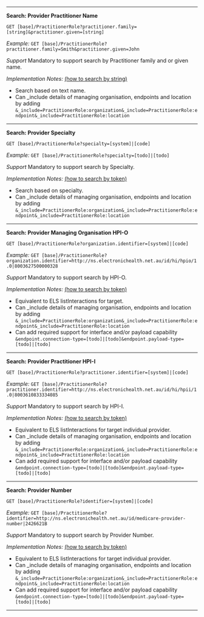 
-----------
**Search: Provider Practitioner Name**

`GET [base]/PractitionerRole?practitioner.family=[string]&practitioner.given=[string]`

*Example:* 
`GET [base]/PractitionerRole?practitioner.family=Smith&practitioner.given=John`

*Support* Mandatory to support search by Practitioner family and or given name.

*Implementation Notes:*  [(how to search by string)]

* Search based on text name.
* Can _include details of managing organisation, endpoints and location by adding 
`&_include=PractitionerRole:organization&_include=PractitionerRole:endpoint&_include=PractitionerRole:location`

-----------
**Search: Provider Specialty**

`GET [base]/PractitionerRole?specialty=[system]|[code]`

*Example:* 
`GET [base]/PractitionerRole?specialty=[todo]|[todo]`

*Support* Mandatory to support search by Specialty.

*Implementation Notes:* [(how to search by token)]

* Search based on specialty.
* Can _include details of managing organisation, endpoints and location by adding 
`&_include=PractitionerRole:organization&_include=PractitionerRole:endpoint&_include=PractitionerRole:location`


-----------
**Search: Provider Managing Organisation HPI-O**

`GET [base]/PractitionerRole?organization.identifier=[system]|[code]`

*Example:* 
`GET [base]/PractitionerRole?organization.identifier=http://ns.electronichealth.net.au/id/hi/hpio/1.0|8003627500000328`

*Support* Mandatory to support search by HPI-O.

*Implementation Notes:* [(how to search by token)]

* Equivalent to ELS listInteractions for target.
* Can _include details of managing organisation, endpoints and location by adding 
`&_include=PractitionerRole:organization&_include=PractitionerRole:endpoint&_include=PractitionerRole:location`
* Can add required support for interface and/or payload capability 
`&endpoint.connection-type=[todo]|[todo]&endpoint.payload-type=[todo]|[todo]`

-----------
**Search: Provider Practitioner HPI-I**

`GET [base]/PractitionerRole?practitioner.identifier=[system]|[code]`

*Example:* 
`GET [base]/PractitionerRole?practitioner.identifier=http://ns.electronichealth.net.au/id/hi/hpii/1.0|8003610833334085`

*Support* Mandatory to support search by HPI-I.

*Implementation Notes:* [(how to search by token)]

* Equivalent to ELS listInteractions for target individual provider.
* Can _include details of managing organisation, endpoints and location by adding 
`&_include=PractitionerRole:organization&_include=PractitionerRole:endpoint&_include=PractitionerRole:location`
* Can add required support for interface and/or payload capability
`&endpoint.connection-type=[todo]|[todo]&endpoint.payload-type=[todo]|[todo]`

-----------
**Search: Provider Number**

`GET [base]/PractitionerRole?identifier=[system]|[code]`

*Example:* 
`GET [base]/PractitionerRole?identifier=http://ns.electronichealth.net.au/id/medicare-provider-number|2426621B`

*Support* Mandatory to support search by Provider Number.

*Implementation Notes:* [(how to search by token)]

* Equivalent to ELS listInteractions for target individual provider.
* Can _include details of managing organisation, endpoints and location by adding 
`&_include=PractitionerRole:organization&_include=PractitionerRole:endpoint&_include=PractitionerRole:location`
* Can add required support for interface and/or payload capability
`&endpoint.connection-type=[todo]|[todo]&endpoint.payload-type=[todo]|[todo]`

-----------

 [(how to search by reference)]: http://hl7.org/fhir/search.html#reference
 [(how to search by token)]: http://hl7.org/fhir/search.html#token
 [(how to search by date)]: http://hl7.org/fhir/search.html#date
 [(how to search by string)]: http://hl7.org/fhir/search.html#string
